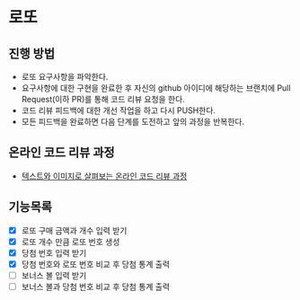# 로또
## 진행 방법
* 로또 요구사항을 파악한다.
* 요구사항에 대한 구현을 완료한 후 자신의 github 아이디에 해당하는 브랜치에 Pull Request(이하 PR)를 통해 코드 리뷰 요청을 한다.
* 코드 리뷰 피드백에 대한 개선 작업을 하고 다시 PUSH한다.
* 모든 피드백을 완료하면 다음 단계를 도전하고 앞의 과정을 반복한다.

## 온라인 코드 리뷰 과정
* [텍스트와 이미지로 살펴보는 온라인 코드 리뷰 과정](https://github.com/next-step/nextstep-docs/tree/master/codereview)

## 기능목록
- [x] 로또 구매 금액과 개수 입력 받기
- [x] 로또 개수 만큼 로또 번호 생성
- [x] 당첨 번호 입력 받기
- [x] 당첨 번호와 로또 번호 비교 후 당첨 통계 출력
- [ ] 보너스 볼 입력 받기
- [ ] 보너스 볼과 당첨 번호 비교 후 당첨 통계 출력
